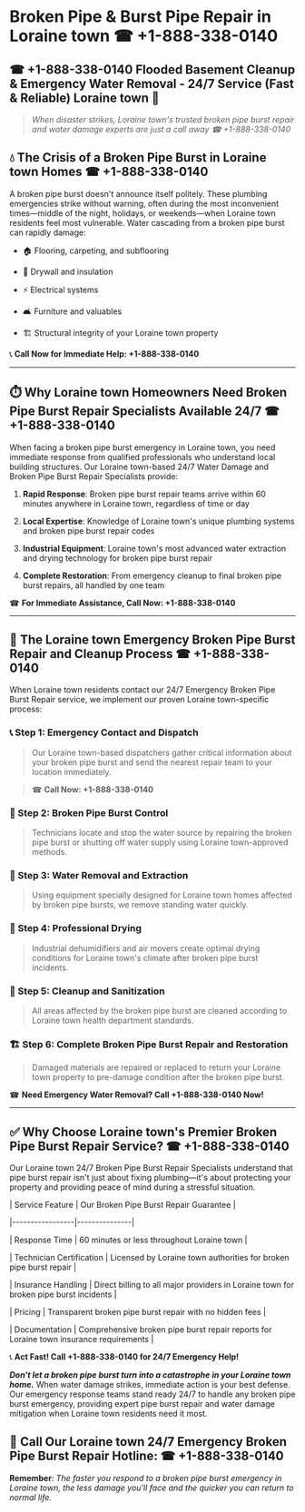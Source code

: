 # Broken Pipe & Burst Pipe Repair in Loraine town ☎ +1-888-338-0140  
## ☎ +1-888-338-0140 Flooded Basement Cleanup & Emergency Water Removal - 24/7 Service (Fast & Reliable) Loraine town 🚨  

> *When disaster strikes, Loraine town's trusted broken pipe burst repair and water damage experts are just a call away ☎ +1-888-338-0140*  

## 💧 The Crisis of a Broken Pipe Burst in Loraine town Homes ☎ +1-888-338-0140  

A broken pipe burst doesn't announce itself politely. These plumbing emergencies strike without warning, often during the most inconvenient times—middle of the night, holidays, or weekends—when Loraine town residents feel most vulnerable. Water cascading from a broken pipe burst can rapidly damage:  

* 🏠 Flooring, carpeting, and subflooring  
* 🧱 Drywall and insulation  
* ⚡ Electrical systems  
* 🛋️ Furniture and valuables  
* 🏗️ Structural integrity of your Loraine town property  

📞 **Call Now for Immediate Help: +1-888-338-0140**  

---  

## ⏱️ Why Loraine town Homeowners Need Broken Pipe Burst Repair Specialists Available 24/7 ☎ +1-888-338-0140  

When facing a broken pipe burst emergency in Loraine town, you need immediate response from qualified professionals who understand local building structures. Our Loraine town-based 24/7 Water Damage and Broken Pipe Burst Repair Specialists provide:  

1. **Rapid Response**: Broken pipe burst repair teams arrive within 60 minutes anywhere in Loraine town, regardless of time or day  
2. **Local Expertise**: Knowledge of Loraine town's unique plumbing systems and broken pipe burst repair codes  
3. **Industrial Equipment**: Loraine town's most advanced water extraction and drying technology for broken pipe burst repair  
4. **Complete Restoration**: From emergency cleanup to final broken pipe burst repairs, all handled by one team  

☎ **For Immediate Assistance, Call Now: +1-888-338-0140**  

---  

## 🔧 The Loraine town Emergency Broken Pipe Burst Repair and Cleanup Process ☎ +1-888-338-0140  

When Loraine town residents contact our 24/7 Emergency Broken Pipe Burst Repair service, we implement our proven Loraine town-specific process:  

### 📞 Step 1: Emergency Contact and Dispatch  
> Our Loraine town-based dispatchers gather critical information about your broken pipe burst and send the nearest repair team to your location immediately.  
> ☎ **Call Now: +1-888-338-0140**  

### 🚿 Step 2: Broken Pipe Burst Control  
> Technicians locate and stop the water source by repairing the broken pipe burst or shutting off water supply using Loraine town-approved methods.  

### 🌊 Step 3: Water Removal and Extraction  
> Using equipment specially designed for Loraine town homes affected by broken pipe bursts, we remove standing water quickly.  

### 💨 Step 4: Professional Drying  
> Industrial dehumidifiers and air movers create optimal drying conditions for Loraine town's climate after broken pipe burst incidents.  

### 🧼 Step 5: Cleanup and Sanitization  
> All areas affected by the broken pipe burst are cleaned according to Loraine town health department standards.  

### 🏗️ Step 6: Complete Broken Pipe Burst Repair and Restoration  
> Damaged materials are repaired or replaced to return your Loraine town property to pre-damage condition after the broken pipe burst.  

☎ **Need Emergency Water Removal? Call +1-888-338-0140 Now!**  

---  

## ✅ Why Choose Loraine town's Premier Broken Pipe Burst Repair Service? ☎ +1-888-338-0140  

Our Loraine town 24/7 Broken Pipe Burst Repair Specialists understand that pipe burst repair isn't just about fixing plumbing—it's about protecting your property and providing peace of mind during a stressful situation.  

| Service Feature | Our Broken Pipe Burst Repair Guarantee |  
|-----------------|---------------|  
| Response Time | 60 minutes or less throughout Loraine town |  
| Technician Certification | Licensed by Loraine town authorities for broken pipe burst repair |  
| Insurance Handling | Direct billing to all major providers in Loraine town for broken pipe burst incidents |  
| Pricing | Transparent broken pipe burst repair with no hidden fees |  
| Documentation | Comprehensive broken pipe burst repair reports for Loraine town insurance requirements |  

📞 **Act Fast! Call +1-888-338-0140 for 24/7 Emergency Help!**  

***Don't let a broken pipe burst turn into a catastrophe in your Loraine town home.*** When water damage strikes, immediate action is your best defense. Our emergency response teams stand ready 24/7 to handle any broken pipe burst emergency, providing expert pipe burst repair and water damage mitigation when Loraine town residents need it most.  

## 📱 Call Our Loraine town 24/7 Emergency Broken Pipe Burst Repair Hotline: ☎ +1-888-338-0140  

**Remember**: *The faster you respond to a broken pipe burst emergency in Loraine town, the less damage you'll face and the quicker you can return to normal life.*